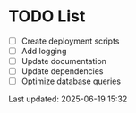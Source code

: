 # TODO List

- [ ] Create deployment scripts
- [ ] Add logging
- [ ] Update documentation
- [ ] Update dependencies
- [ ] Optimize database queries

Last updated: 2025-06-19 15:32
